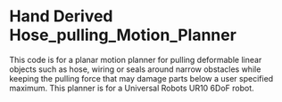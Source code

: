# Hand Derived Hose_pulling_Motion_Planner
This code is for a planar motion planner for pulling deformable linear objects such as hose, wiring or seals around narrow obstacles while keeping the pulling force that may damage parts below a user specified maximum. This planner is for a Universal Robots UR10 6DoF robot.
